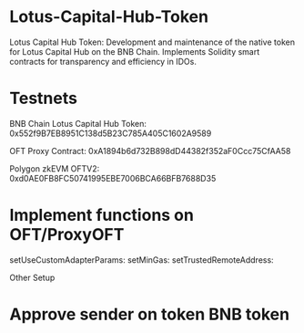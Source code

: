 # Lotus-Capital-Hub-Token
Lotus Capital Hub Token: Development and maintenance of the native token for Lotus Capital Hub on the BNB Chain. Implements Solidity smart contracts for transparency and efficiency in IDOs.

# Testnets
BNB Chain
Lotus Capital Hub Token: 0x552f9B7EB8951C138d5B23C785A405C1602A9589

OFT Proxy Contract: 0xA1894b6d732B898dD44382f352aF0Ccc75CfAA58

Polygon zkEVM
OFTV2: 0xd0AE0FB8FC50741995EBE7006BCA66BFB7688D35

# Implement functions on OFT/ProxyOFT
setUseCustomAdapterParams: 
setMinGas:
setTrustedRemoteAddress:

Other Setup
# Approve sender on token BNB token
